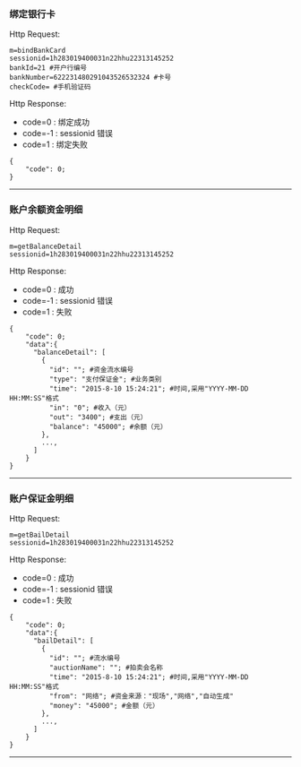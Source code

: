 ### <a name="1">绑定银行卡</a>
Http Request: 

```
m=bindBankCard
sessionid=1h283019400031n22hhu22313145252
bankId=21 #开户行编号 
bankNumber=622231480291043526532324 #卡号
checkCode= #手机验证码
```

Http Response:

- code=0 : 绑定成功
- code=-1 : sessionid 错误
- code=1 : 绑定失败

``` 
{ 
    "code": 0;   
} 
```
---

### <a name="2">账户余额资金明细</a>
Http Request: 

```
m=getBalanceDetail
sessionid=1h283019400031n22hhu22313145252
```

Http Response:

- code=0 : 成功
- code=-1 : sessionid 错误
- code=1 : 失败

``` 
{ 
    "code": 0; 
    "data":{
      "balanceDetail": [
        {
          "id": ""; #资金流水编号
          "type": "支付保证金"; #业务类别
          "time": "2015-8-10 15:24:21"; #时间,采用"YYYY-MM-DD HH:MM:SS"格式
          "in": "0"; #收入（元）
          "out": "3400"; #支出（元）
          "balance": "45000"; #余额（元）
        },
        ...,
      ]
    }
} 
```
---
### <a name="3">账户保证金明细</a>
Http Request: 

```
m=getBailDetail
sessionid=1h283019400031n22hhu22313145252
```

Http Response:

- code=0 : 成功
- code=-1 : sessionid 错误
- code=1 : 失败

``` 
{ 
    "code": 0; 
    "data":{
      "bailDetail": [
        {
          "id": ""; #流水编号
          "auctionName": ""; #拍卖会名称
          "time": "2015-8-10 15:24:21"; #时间,采用"YYYY-MM-DD HH:MM:SS"格式
          "from": "网络"; #资金来源："现场","网络","自动生成"
          "money": "45000"; #金额（元）
        },
        ...,
      ]
    }
} 
```
---
